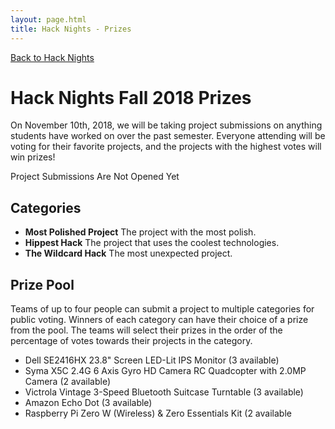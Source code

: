 ```yaml
---
layout: page.html
title: Hack Nights - Prizes
---
```


[Back to Hack Nights](/hack)

# Hack Nights Fall 2018 Prizes
On November 10th, 2018, we will be taking project submissions on anything students have worked on over the past semester. Everyone attending will be voting for their favorite projects, and the projects with the highest votes will win prizes!

<a class="button" disabled>Project Submissions Are Not Opened Yet</a>

## Categories
- **Most Polished Project** The project with the most polish.
- **Hippest Hack** The project that uses the coolest technologies.
- **The Wildcard Hack** The most unexpected project.

## Prize Pool
Teams of up to four people can submit a project to multiple categories for public voting. Winners of each category can have their choice of a prize from the pool. The teams will select their prizes in the order of the percentage of votes towards their projects in the category.

- Dell SE2416HX 23.8" Screen LED-Lit IPS Monitor (3 available)
- Syma X5C 2.4G 6 Axis Gyro HD Camera RC Quadcopter with 2.0MP Camera (2 available)
- Victrola Vintage 3-Speed Bluetooth Suitcase Turntable (3 available)
- Amazon Echo Dot (3 available)
- Raspberry Pi Zero W (Wireless) & Zero Essentials Kit (2 available
